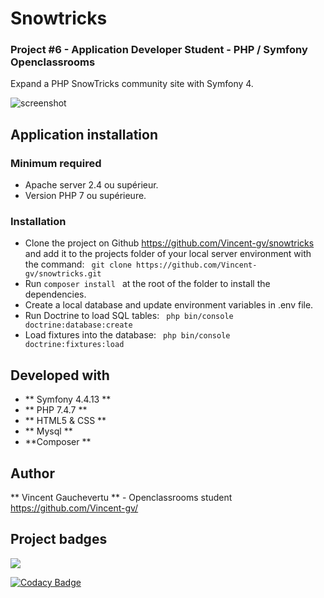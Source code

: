 # Snowtricks

### Project #6 - Application Developer Student - PHP / Symfony Openclassrooms

Expand a PHP SnowTricks community site with Symfony 4.

![screenshot](https://vincentg.fr/images/snowtricks2.jpg)

## Application installation

### Minimum required

* Apache server 2.4 ou supérieur.  
* Version PHP 7 ou supérieure. 

### Installation

* Clone the project on Github https://github.com/Vincent-gv/snowtricks and add it to the projects folder of your local server environment with the command:
`` 
git clone https://github.com/Vincent-gv/snowtricks.git
`` 
* Run 
`` composer install 
``  at the root of the folder to install the dependencies.
* Create a local database and update environment variables in .env file.
* Run Doctrine to load SQL tables: 
`` 
php bin/console doctrine:database:create
`` 
 * Load fixtures into the database: 
`` 
 php bin/console doctrine:fixtures:load
`` 

## Developed with

* ** Symfony 4.4.13 **
* ** PHP 7.4.7 **
* ** HTML5 & CSS **
* ** Mysql **
* **Composer **

## Author

** Vincent Gauchevertu ** - Openclassrooms student
https://github.com/Vincent-gv/

## Project badges

<a href="https://codeclimate.com/github/codeclimate/codeclimate/maintainability"><img src="https://api.codeclimate.com/v1/badges/a99a88d28ad37a79dbf6/maintainability" /></a>

[![Codacy Badge](https://api.codacy.com/project/badge/Grade/cafec2004c2c439aaef161f8d81b9d0b)](https://app.codacy.com/manual/Vincent-gv/snowtricks?utm_source=github.com&utm_medium=referral&utm_content=Vincent-gv/snowtricks&utm_campaign=Badge_Grade_Dashboard)
